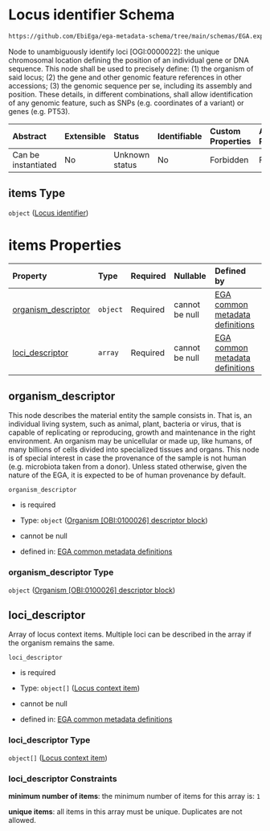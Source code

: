 # Locus identifier Schema

```txt
https://github.com/EbiEga/ega-metadata-schema/tree/main/schemas/EGA.experiment.json#/properties/targeted_loci/items
```

Node to unambiguously identify loci \[OGI:0000022]: the unique chromosomal location defining the position of an individual gene or DNA sequence. This node shall be used to precisely define: (1) the organism of said locus; (2) the gene and other genomic feature references in other accessions; (3) the genomic sequence per se, including its assembly and position. These details, in different combinations, shall allow identification of any genomic feature, such as SNPs (e.g. coordinates of a variant) or genes (e.g. PT53).

| Abstract            | Extensible | Status         | Identifiable | Custom Properties | Additional Properties | Access Restrictions | Defined In                                                                           |
| :------------------ | :--------- | :------------- | :----------- | :---------------- | :-------------------- | :------------------ | :----------------------------------------------------------------------------------- |
| Can be instantiated | No         | Unknown status | No           | Forbidden         | Forbidden             | none                | [EGA.experiment.json\*](../../../schemas/EGA.experiment.json "open original schema") |

## items Type

`object` ([Locus identifier](ega-12-definitions-locus-identifier.md))

# items Properties

| Property                                     | Type     | Required | Nullable       | Defined by                                                                                                                                                                                                                                                     |
| :------------------------------------------- | :------- | :------- | :------------- | :------------------------------------------------------------------------------------------------------------------------------------------------------------------------------------------------------------------------------------------------------------- |
| [organism\_descriptor](#organism_descriptor) | `object` | Required | cannot be null | [EGA common metadata definitions](ega-12-definitions-organism-obi0100026-descriptor-block.md "https://github.com/EbiEga/ega-metadata-schema/tree/main/schemas/EGA.common-definitions.json#/definitions/locus_identifier/properties/organism_descriptor")       |
| [loci\_descriptor](#loci_descriptor)         | `array`  | Required | cannot be null | [EGA common metadata definitions](ega-12-definitions-locus-identifier-properties-loci-context-array.md "https://github.com/EbiEga/ega-metadata-schema/tree/main/schemas/EGA.common-definitions.json#/definitions/locus_identifier/properties/loci_descriptor") |

## organism\_descriptor

This node describes the material entity the sample consists in. That is, an individual living system, such as animal, plant, bacteria or virus, that is capable of replicating or reproducing, growth and maintenance in the right environment. An organism may be unicellular or made up, like humans, of many billions of cells divided into specialized tissues and organs. This node is of special interest in case the provenance of the sample is not human (e.g. microbiota taken from a donor). Unless stated otherwise, given the nature of the EGA, it is expected to be of human provenance by default.

`organism_descriptor`

*   is required

*   Type: `object` ([Organism \[OBI:0100026\] descriptor block](ega-12-definitions-organism-obi0100026-descriptor-block.md))

*   cannot be null

*   defined in: [EGA common metadata definitions](ega-12-definitions-organism-obi0100026-descriptor-block.md "https://github.com/EbiEga/ega-metadata-schema/tree/main/schemas/EGA.common-definitions.json#/definitions/locus_identifier/properties/organism_descriptor")

### organism\_descriptor Type

`object` ([Organism \[OBI:0100026\] descriptor block](ega-12-definitions-organism-obi0100026-descriptor-block.md))

## loci\_descriptor

Array of locus context items. Multiple loci can be described in the array if the organism remains the same.

`loci_descriptor`

*   is required

*   Type: `object[]` ([Locus context item](ega-12-definitions-locus-identifier-properties-loci-context-array-locus-context-item.md))

*   cannot be null

*   defined in: [EGA common metadata definitions](ega-12-definitions-locus-identifier-properties-loci-context-array.md "https://github.com/EbiEga/ega-metadata-schema/tree/main/schemas/EGA.common-definitions.json#/definitions/locus_identifier/properties/loci_descriptor")

### loci\_descriptor Type

`object[]` ([Locus context item](ega-12-definitions-locus-identifier-properties-loci-context-array-locus-context-item.md))

### loci\_descriptor Constraints

**minimum number of items**: the minimum number of items for this array is: `1`

**unique items**: all items in this array must be unique. Duplicates are not allowed.
